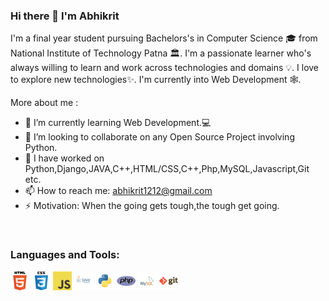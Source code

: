 ### Hi there 👋 I'm Abhikrit

I'm a final year student pursuing Bachelors's in Computer Science 🎓 from National Institute of Technology Patna 🏛. I'm a passionate learner who's always willing to learn and work across technologies and domains 💡. I love to explore new technologies✨. I'm currently into Web Development 🕸️.

More about me :
- 🔭 I’m currently learning Web Development.💻
- 👯 I’m looking to collaborate on any Open Source Project involving Python.
- 💬 I have worked on Python,Django,JAVA,C++,HTML/CSS,C++,Php,MySQL,Javascript,Git etc.
- 📫 How to reach me: abhikrit1212@gmail.com 
- ⚡ Motivation: When the going gets tough,the tough get going.


<br/>

### Languages and Tools:
<code><img height="30" src="https://raw.githubusercontent.com/github/explore/80688e429a7d4ef2fca1e82350fe8e3517d3494d/topics/html/html.png"></code>
<code><img height="30" src="https://raw.githubusercontent.com/github/explore/80688e429a7d4ef2fca1e82350fe8e3517d3494d/topics/css/css.png"></code>
<code><img height="30" src="https://raw.githubusercontent.com/github/explore/80688e429a7d4ef2fca1e82350fe8e3517d3494d/topics/javascript/javascript.png"></code>
<code><img height="30" src="https://raw.githubusercontent.com/github/explore/80688e429a7d4ef2fca1e82350fe8e3517d3494d/topics/java/java.png"></code>
<code><img height="30" src="https://raw.githubusercontent.com/github/explore/80688e429a7d4ef2fca1e82350fe8e3517d3494d/topics/python/python.png"></code>
<code><img height="30" src="https://raw.githubusercontent.com/github/explore/80688e429a7d4ef2fca1e82350fe8e3517d3494d/topics/php/php.png"></code>
<code><img height="30" src="https://raw.githubusercontent.com/github/explore/80688e429a7d4ef2fca1e82350fe8e3517d3494d/topics/mysql/mysql.png"></code>
<code><img height="30" src="https://raw.githubusercontent.com/github/explore/80688e429a7d4ef2fca1e82350fe8e3517d3494d/topics/git/git.png"></code>
<br/>
